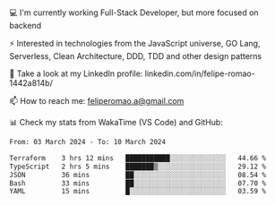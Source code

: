 💻 I'm currently working Full-Stack Developer, but more focused on backend

⚡ Interested in technologies from the JavaScript universe, GO Lang, Serverless, Clean Architecture, DDD, TDD and other design patterns

👥 Take a look at my LinkedIn profile: linkedin.com/in/felipe-romao-1442a814b/

📫 How to reach me: feliperomao.a@gmail.com

📊 Check my stats from WakaTime (VS Code) and GitHub:

<!--START_SECTION:waka-->

```txt
From: 03 March 2024 - To: 10 March 2024

Terraform    3 hrs 12 mins   ███████████░░░░░░░░░░░░░░   44.66 %
TypeScript   2 hrs 5 mins    ███████▒░░░░░░░░░░░░░░░░░   29.12 %
JSON         36 mins         ██░░░░░░░░░░░░░░░░░░░░░░░   08.54 %
Bash         33 mins         ██░░░░░░░░░░░░░░░░░░░░░░░   07.70 %
YAML         15 mins         █░░░░░░░░░░░░░░░░░░░░░░░░   03.59 %
```

<!--END_SECTION:waka-->
